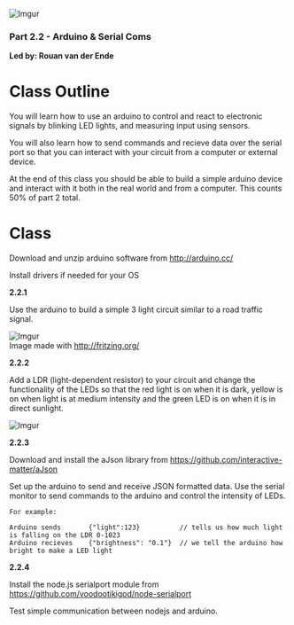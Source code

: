 ![Imgur](http://i.imgur.com/VIKVCOf.png)

### Part 2.2 - Arduino & Serial Coms 
**Led by: Rouan van der Ende**  

Class Outline
=============

You will learn how to use an arduino to control and react to electronic signals by blinking LED lights, and measuring input using sensors. 

You will also learn how to send commands and recieve data over the serial port so that you can interact with your circuit from a computer or external device.

At the end of this class you should be able to build a simple arduino device and interact with it both in the real world and from a computer. This counts 50% of part 2 total.

Class
=====

Download and unzip arduino software from http://arduino.cc/

Install drivers if needed for your OS

**2.2.1**

Use the arduino to build a simple 3 light circuit similar to a road traffic signal.

![Imgur](http://i.imgur.com/PoEUpxa.jpg)  
Image made with http://fritzing.org/

**2.2.2**

Add a LDR (light-dependent resistor) to your circuit and change the functionality of the LEDs so that the red light is on when it is dark, yellow is on when light is at medium intensity and the green LED is on when it is in direct sunlight.

![Imgur](http://i.imgur.com/YE6iG7U.jpg)

**2.2.3**

Download and install the aJson library from https://github.com/interactive-matter/aJson 

Set up the arduino to send and receive JSON formatted data. Use the serial monitor to send commands to the arduino and control the intensity of LEDs.

	For example:

	Arduino sends 		{"light":123}          // tells us how much light is falling on the LDR 0-1023
	Arduino recieves	{"brightness": "0.1"}  // we tell the arduino how bright to make a LED light

**2.2.4**

Install the node.js serialport module from https://github.com/voodootikigod/node-serialport

Test simple communication between nodejs and arduino.
